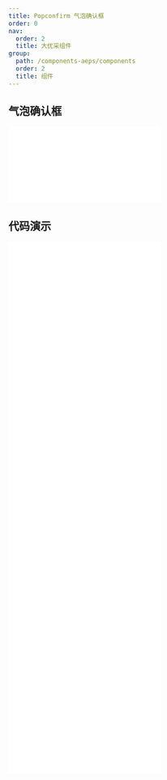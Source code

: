 ```yaml
---
title: Popconfirm 气泡确认框
order: 0
nav:
  order: 2
  title: 大优采组件
group:
  path: /components-aeps/components
  order: 2
  title: 组件
---
```


## 气泡确认框

<div>
<embed src="@docs-common/popconfirm/index.md"></embed>
</div>
        
## 代码演示

<Row gutter=8>

  <Col span=12>
    
  <div class="code-box"><embed src="@abiz-rc-aeps/popconfirm/demo/basic-popconfirm-aeps.md"></embed></div>
          
  <div class="code-box"><embed src="@abiz-rc-aeps/popconfirm/demo/placement-popconfirm-aeps.md"></embed></div>
          
  <div class="code-box"><embed src="@abiz-rc-aeps/popconfirm/demo/icon-popconfirm-aeps.md"></embed></div>
          
  </Col>
          
  <Col span=12>
    
  <div class="code-box"><embed src="@abiz-rc-aeps/popconfirm/demo/locale-popconfirm-aeps.md"></embed></div>
          
  <div class="code-box"><embed src="@abiz-rc-aeps/popconfirm/demo/dynamic-trigger-popconfirm-aeps.md"></embed></div>
          
  <div class="code-box"><embed src="@abiz-rc-aeps/popconfirm/demo/async-popconfirm-aeps.md"></embed></div>
          
  </Col>
          
</Row>
        
<div><embed src="@docs-common/popconfirm/index-api.md"></embed><div>
        